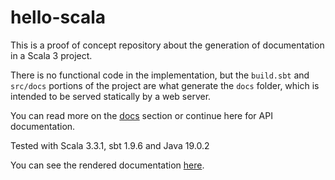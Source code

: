 # hello-scala

This is a proof of concept repository about the generation of documentation in
a Scala 3 project.

There is no functional code in the implementation, but the `build.sbt` and
`src/docs` portions of the project are what generate the `docs` folder, which
is intended to be served statically by a web server.

You can read more on the [docs](docs) section or continue here for API
documentation.

Tested with Scala 3.3.1, sbt 1.9.6 and Java 19.0.2

You can see the rendered documentation
[here](https://logc.github.io/hello-scala/).

